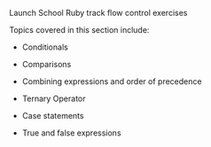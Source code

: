 Launch School Ruby track flow control exercises

Topics covered in this section include:

- Conditionals

- Comparisons

- Combining expressions and order of precedence 

- Ternary Operator

- Case statements

- True and false expressions